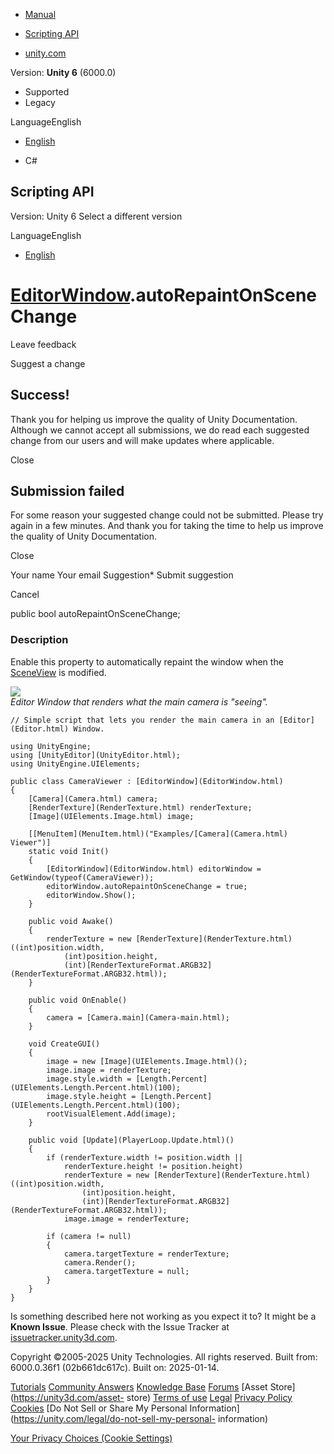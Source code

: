 [ ]()

  * [Manual](../Manual/index.html)
  * [Scripting API](../ScriptReference/index.html)

  * [unity.com](https://unity.com/)

Version: **Unity 6** (6000.0)

  * Supported
  * Legacy

LanguageEnglish

  * [English]()

  * C#

[ ](https://docs.unity3d.com)

## Scripting API

Version: Unity 6 Select a different version

LanguageEnglish

  * [English]()

#  [EditorWindow](EditorWindow.html).autoRepaintOnSceneChange

Leave feedback

Suggest a change

## Success!

Thank you for helping us improve the quality of Unity Documentation. Although
we cannot accept all submissions, we do read each suggested change from our
users and will make updates where applicable.

Close

## Submission failed

For some reason your suggested change could not be submitted. Please <a>try
again</a> in a few minutes. And thank you for taking the time to help us
improve the quality of Unity Documentation.

Close

Your name Your email Suggestion* Submit suggestion

Cancel

[ ]()

public bool autoRepaintOnSceneChange;

### Description

Enable this property to automatically repaint the window when the
[SceneView](SceneView.html) is modified.

![](../StaticFiles/ScriptRefImages/CameraViewer.png)  
_Editor Window that renders what the main camera is "seeing"._

    
    
    // Simple script that lets you render the main camera in an [Editor](Editor.html) Window.
    
    using UnityEngine;
    using [UnityEditor](UnityEditor.html);
    using UnityEngine.UIElements;
    
    public class CameraViewer : [EditorWindow](EditorWindow.html)
    {
        [Camera](Camera.html) camera;
        [RenderTexture](RenderTexture.html) renderTexture;
        [Image](UIElements.Image.html) image;
    
        [[MenuItem](MenuItem.html)("Examples/[Camera](Camera.html) Viewer")]
        static void Init()
        {
            [EditorWindow](EditorWindow.html) editorWindow = GetWindow(typeof(CameraViewer));
            editorWindow.autoRepaintOnSceneChange = true;
            editorWindow.Show();
        }
    
        public void Awake()
        {
            renderTexture = new [RenderTexture](RenderTexture.html)((int)position.width,
                (int)position.height,
                (int)[RenderTextureFormat.ARGB32](RenderTextureFormat.ARGB32.html));
        }
    
        public void OnEnable()
        {
            camera = [Camera.main](Camera-main.html);
        }
    
        void CreateGUI()
        {
            image = new [Image](UIElements.Image.html)();
            image.image = renderTexture;
            image.style.width = [Length.Percent](UIElements.Length.Percent.html)(100);
            image.style.height = [Length.Percent](UIElements.Length.Percent.html)(100);
            rootVisualElement.Add(image);
        }
    
        public void [Update](PlayerLoop.Update.html)()
        {
            if (renderTexture.width != position.width ||
                renderTexture.height != position.height)
                renderTexture = new [RenderTexture](RenderTexture.html)((int)position.width,
                    (int)position.height,
                    (int)[RenderTextureFormat.ARGB32](RenderTextureFormat.ARGB32.html));
                image.image = renderTexture;    
    
            if (camera != null)
            {
                camera.targetTexture = renderTexture;
                camera.Render();
                camera.targetTexture = null;
            }    
        }
    }
    

Is something described here not working as you expect it to? It might be a
**Known Issue**. Please check with the Issue Tracker at
[issuetracker.unity3d.com](https://issuetracker.unity3d.com).

Copyright ©2005-2025 Unity Technologies. All rights reserved. Built from:
6000.0.36f1 (02b661dc617c). Built on: 2025-01-14.

[Tutorials](https://unity3d.com/learn) [Community
Answers](https://answers.unity3d.com) [Knowledge
Base](https://support.unity3d.com/hc/en-us)
[Forums](https://forum.unity3d.com) [Asset Store](https://unity3d.com/asset-
store) [Terms of use](https://docs.unity3d.com/Manual/TermsOfUse.html)
[Legal](https://unity.com/legal) [Privacy
Policy](https://unity.com/legal/privacy-policy)
[Cookies](https://unity.com/legal/cookie-policy) [Do Not Sell or Share My
Personal Information](https://unity.com/legal/do-not-sell-my-personal-
information)

[Your Privacy Choices (Cookie Settings)](javascript:void\(0\);)

